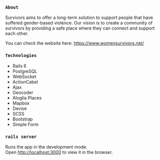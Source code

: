 ### `About`

Survivors aims to offer a long-term solution to support people that have suffered gender-based violence. Our vision is to create a community of survivors by providing a safe place where they can connect and support each other.

You can check the website here: https://www.womensurvivors.net/

### `Technologies`
- Rails 6
- PostgreSQL
- WebSocket
- ActionCabel
- Ajax
- Geocoder
- Aloglia Places
- Mapbox
- Devise
- SCSS
- Bootstrap
- Simple Form

### `rails server`
Runs the app in the development mode.\
Open [http://localhost:3000](http://localhost:3000) to view it in the browser.

